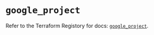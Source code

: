 # `google_project`

Refer to the Terraform Registory for docs: [`google_project`](https://registry.terraform.io/providers/hashicorp/google-beta/5.21.0/docs/resources/google_project).
